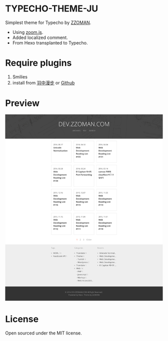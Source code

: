 # TYPECHO-THEME-JU
Simplest theme for Typecho by [ZZOMAN](https://github.com/reumia/hexo-theme-zzoman2015/blob/master/readme.md).

- Using [zoom.js](https://github.com/fat/zoom.js).
- Added localized comment.
- From Hexo transplanted to Typecho.

# Require plugins

1. Smilies
2. install from [羽中漫步](http://www.jzwalk.com/archives/net/smilies-for-typecho) or [Github](https://github.com/jzwalk/Smilies/)

# Preview
![template preview](https://raw.githubusercontent.com/lyekumchew/Ju/master/examples.png "Ju template preview")

# License
Open sourced under the MIT license.